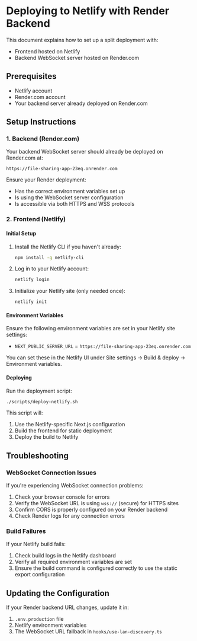 # Deploying to Netlify with Render Backend

This document explains how to set up a split deployment with:
- Frontend hosted on Netlify
- Backend WebSocket server hosted on Render.com

## Prerequisites

- Netlify account
- Render.com account
- Your backend server already deployed on Render.com

## Setup Instructions

### 1. Backend (Render.com)

Your backend WebSocket server should already be deployed on Render.com at:
```
https://file-sharing-app-23eq.onrender.com
```

Ensure your Render deployment:
- Has the correct environment variables set up
- Is using the WebSocket server configuration
- Is accessible via both HTTPS and WSS protocols

### 2. Frontend (Netlify)

#### Initial Setup

1. Install the Netlify CLI if you haven't already:
   ```bash
   npm install -g netlify-cli
   ```

2. Log in to your Netlify account:
   ```bash
   netlify login
   ```

3. Initialize your Netlify site (only needed once):
   ```bash
   netlify init
   ```

#### Environment Variables

Ensure the following environment variables are set in your Netlify site settings:

- `NEXT_PUBLIC_SERVER_URL` = `https://file-sharing-app-23eq.onrender.com`

You can set these in the Netlify UI under Site settings → Build & deploy → Environment variables.

#### Deploying

Run the deployment script:
```bash
./scripts/deploy-netlify.sh
```

This script will:
1. Use the Netlify-specific Next.js configuration
2. Build the frontend for static deployment
3. Deploy the build to Netlify

## Troubleshooting

### WebSocket Connection Issues

If you're experiencing WebSocket connection problems:

1. Check your browser console for errors
2. Verify the WebSocket URL is using `wss://` (secure) for HTTPS sites
3. Confirm CORS is properly configured on your Render backend
4. Check Render logs for any connection errors

### Build Failures

If your Netlify build fails:

1. Check build logs in the Netlify dashboard
2. Verify all required environment variables are set
3. Ensure the build command is configured correctly to use the static export configuration

## Updating the Configuration

If your Render backend URL changes, update it in:

1. `.env.production` file
2. Netlify environment variables
3. The WebSocket URL fallback in `hooks/use-lan-discovery.ts` 
